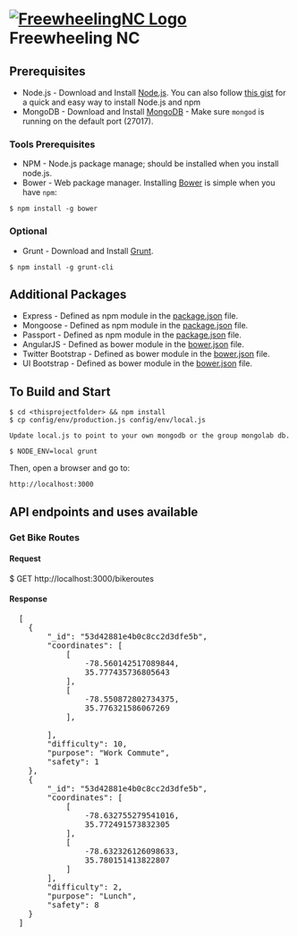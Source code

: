 # [![FreewheelingNC Logo](http://freewheelingnc.raleighacorn.com/img/logo.png)](http://freewheelingnc.raleighacorn.com/) Freewheeling NC

## Prerequisites
* Node.js - Download and Install [Node.js](http://www.nodejs.org/download/). You can also follow [this gist](https://gist.github.com/isaacs/579814) for a quick and easy way to install Node.js and npm
* MongoDB - Download and Install [MongoDB](http://docs.mongodb.org/manual/installation/) - Make sure `mongod` is running on the default port (27017).

### Tools Prerequisites
* NPM - Node.js package manage; should be installed when you install node.js.
* Bower - Web package manager. Installing [Bower](http://bower.io/) is simple when you have `npm`:

```
$ npm install -g bower
```

### Optional
* Grunt - Download and Install [Grunt](http://gruntjs.com).
```
$ npm install -g grunt-cli
```

## Additional Packages
* Express - Defined as npm module in the [package.json](package.json) file.
* Mongoose - Defined as npm module in the [package.json](package.json) file.
* Passport - Defined as npm module in the [package.json](package.json) file.
* AngularJS - Defined as bower module in the [bower.json](bower.json) file.
* Twitter Bootstrap - Defined as bower module in the [bower.json](bower.json) file.
* UI Bootstrap - Defined as bower module in the [bower.json](bower.json) file.

## To Build and Start
    $ cd <thisprojectfolder> && npm install
    $ cp config/env/production.js config/env/local.js

    Update local.js to point to your own mongodb or the group mongolab db.

    $ NODE_ENV=local grunt

  Then, open a browser and go to:

    http://localhost:3000

## API endpoints and uses available

### Get Bike Routes

  #### Request

  $ GET http://localhost:3000/bikeroutes

  #### Response
  <pre>
  [
    {
        "_id": "53d42881e4b0c8cc2d3dfe5b",
        "coordinates": [
            [
                -78.560142517089844,
                35.777435736805643
            ],
            [
                -78.550872802734375,
                35.776321586067269
            ],
            
        ],
        "difficulty": 10,
        "purpose": "Work Commute",
        "safety": 1
    },
    {
        "_id": "53d42881e4b0c8cc2d3dfe5b",
        "coordinates": [
            [
                -78.632755279541016,
                35.772491573832305
            ],
            [
                -78.632326126098633,
                35.780151413822807
            ]
        ],
        "difficulty": 2,
        "purpose": "Lunch",
        "safety": 8
    }
  ]
  </pre>